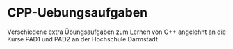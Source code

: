 # CPP-Uebungsaufgaben
Verschiedene extra Übungsaufgaben zum Lernen von C++ angelehnt an die Kurse PAD1 und PAD2 an der Hochschule Darmstadt
